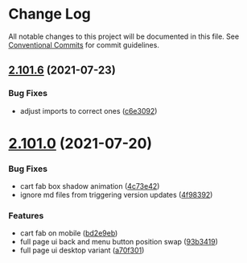 # Change Log

All notable changes to this project will be documented in this file.
See [Conventional Commits](https://conventionalcommits.org) for commit guidelines.

## [2.101.6](https://github.com/ho-nl/m2-pwa/compare/@reachdigital/magento-cart@2.101.5...@reachdigital/magento-cart@2.101.6) (2021-07-23)


### Bug Fixes

* adjust imports to correct ones ([c6e3092](https://github.com/ho-nl/m2-pwa/commit/c6e3092569d1c49fe138b3810704da8e04acbbe2))





# [2.101.0](https://github.com/ho-nl/m2-pwa/compare/@reachdigital/magento-cart@2.100.10...@reachdigital/magento-cart@2.101.0) (2021-07-20)


### Bug Fixes

* cart fab box shadow animation ([4c73e42](https://github.com/ho-nl/m2-pwa/commit/4c73e423a920f6485f72b24141cccda010a35ab7))
* ignore md files from triggering version updates ([4f98392](https://github.com/ho-nl/m2-pwa/commit/4f9839250b3a32d3070da5290e5efcc5e2243fba))


### Features

* cart fab on mobile ([bd2e9eb](https://github.com/ho-nl/m2-pwa/commit/bd2e9ebe056ba9a81b5c7228f1e5be57171266f4))
* full page ui back and menu button position swap ([93b3419](https://github.com/ho-nl/m2-pwa/commit/93b34197947d133f4d1480c4ce68a0302201b858))
* full page ui desktop variant ([a70f301](https://github.com/ho-nl/m2-pwa/commit/a70f3013da36fa131f82fb44457b107fb7705df6))
